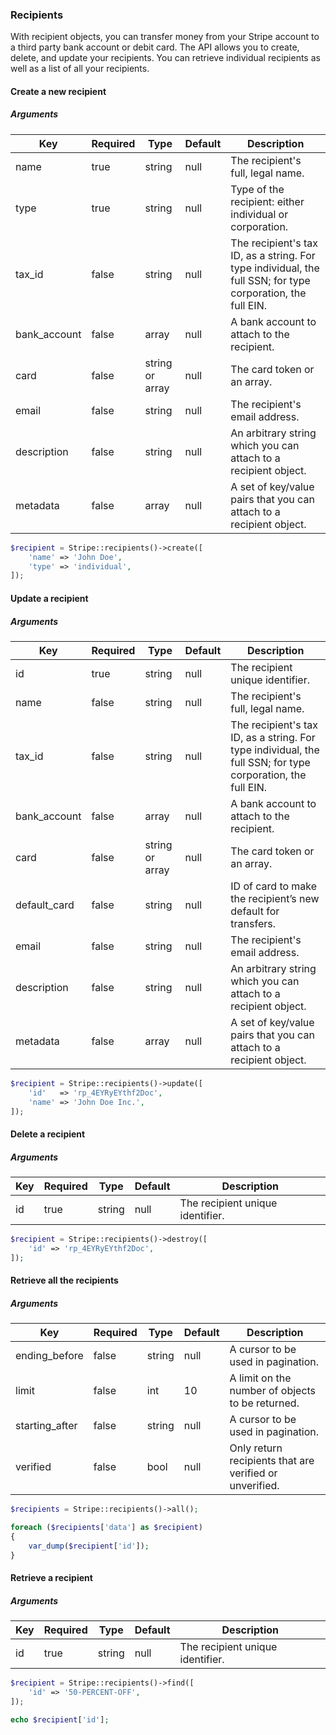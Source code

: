 ### Recipients

With recipient objects, you can transfer money from your Stripe account to a third party bank account or debit card. The API allows you to create, delete, and update your recipients. You can retrieve individual recipients as well as a list of all your recipients.

#### Create a new recipient

##### Arguments

Key          | Required | Type            | Default | Description
------------ | -------- | --------------- | ------- | --------------------------
name         | true     | string          | null    | The recipient's full, legal name.
type         | true     | string          | null    | Type of the recipient: either individual or corporation.
tax_id       | false    | string          | null    | The recipient's tax ID, as a string. For type individual, the full SSN; for type corporation, the full EIN.
bank_account | false    | array           | null    | A bank account to attach to the recipient.
card         | false    | string or array | null    | The card token or an array.
email        | false    | string          | null    | The recipient's email address.
description  | false    | string          | null    | An arbitrary string which you can attach to a recipient object.
metadata     | false    | array           | null    | A set of key/value pairs that you can attach to a recipient object.

```php
$recipient = Stripe::recipients()->create([
	'name' => 'John Doe',
	'type' => 'individual',
]);
```

#### Update a recipient

##### Arguments

Key          | Required | Type            | Default | Description
------------ | -------- | --------------- | ------- | --------------------------
id           | true     | string          | null    | The recipient unique identifier.
name         | false    | string          | null    | The recipient's full, legal name.
tax_id       | false    | string          | null    | The recipient's tax ID, as a string. For type individual, the full SSN; for type corporation, the full EIN.
bank_account | false    | array           | null    | A bank account to attach to the recipient.
card         | false    | string or array | null    | The card token or an array.
default_card | false    | string          | null    | ID of card to make the recipient’s new default for transfers.
email        | false    | string          | null    | The recipient's email address.
description  | false    | string          | null    | An arbitrary string which you can attach to a recipient object.
metadata     | false    | array           | null    | A set of key/value pairs that you can attach to a recipient object.

```php
$recipient = Stripe::recipients()->update([
	'id'   => 'rp_4EYRyEYthf2Doc',
	'name' => 'John Doe Inc.',
]);
```

#### Delete a recipient

##### Arguments

Key | Required | Type   | Default | Description
--- | -------- | ------ | ------- | --------------------------------------------
id  | true     | string | null    | The recipient unique identifier.

```php
$recipient = Stripe::recipients()->destroy([
	'id' => 'rp_4EYRyEYthf2Doc',
]);
```

#### Retrieve all the recipients

##### Arguments

Key            | Required | Type   | Default | Description
-------------- | -------- | ------ | ------- | ---------------------------------
ending_before  | false    | string | null    | A cursor to be used in pagination.
limit          | false    | int    | 10      | A limit on the number of objects to be returned.
starting_after | false    | string | null    | A cursor to be used in pagination.
verified       | false    | bool   | null    | Only return recipients that are verified or unverified.

```php
$recipients = Stripe::recipients()->all();

foreach ($recipients['data'] as $recipient)
{
	var_dump($recipient['id']);
}
```

#### Retrieve a recipient

##### Arguments

Key | Required | Type   | Default | Description
--- | -------- | ------ | ------- | --------------------------------------------
id  | true     | string | null    | The recipient unique identifier.

```php
$recipient = Stripe::recipients()->find([
	'id' => '50-PERCENT-OFF',
]);

echo $recipient['id'];
```
